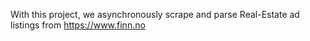 With this project, we asynchronously scrape and parse Real-Estate ad listings from https://www.finn.no  